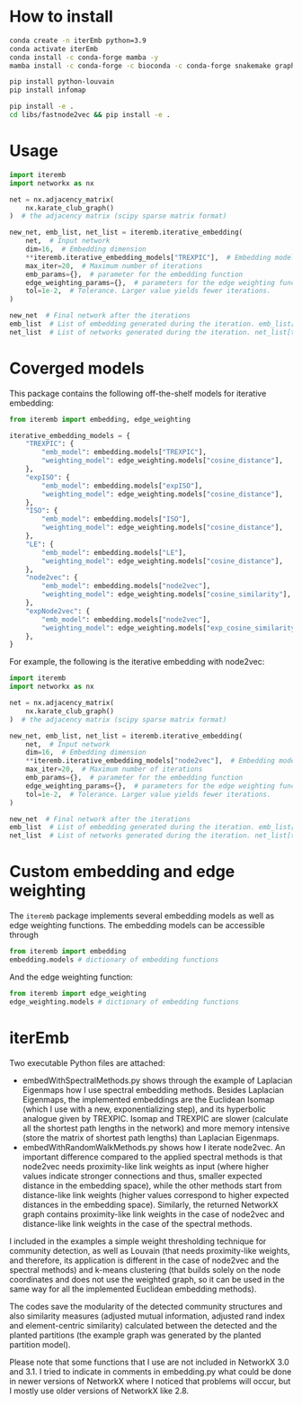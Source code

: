# How to install
```bash
conda create -n iterEmb python=3.9
conda activate iterEmb
conda install -c conda-forge mamba -y
mamba install -c conda-forge -c bioconda -c conda-forge snakemake graph-tool scikit-learn numpy==1.23.5 numba scipy pandas networkx seaborn matplotlib gensim ipykernel tqdm black -y

pip install python-louvain
pip install infomap

pip install -e .
cd libs/fastnode2vec && pip install -e .
```

# Usage

```python
import iteremb
import networkx as nx

net = nx.adjacency_matrix(
    nx.karate_club_graph()
)  # the adjacency matrix (scipy sparse matrix format)

new_net, emb_list, net_list = iteremb.iterative_embedding(
    net,  # Input network
    dim=16,  # Embedding dimension
    **iteremb.iterative_embedding_models["TREXPIC"],  # Embedding models
    max_iter=20,  # Maximum number of iterations
    emb_params={},  # parameter for the embedding function
    edge_weighting_params={},  # parameters for the edge weighting function
    tol=1e-2,  # Tolerance. Larger value yields fewer iterations.
)

new_net  # Final network after the iterations
emb_list  # List of embedding generated during the iteration. emb_list[t] is the one at the $t$th iteration
net_list  # List of networks generated during the iteration. net_list[t] is the one at the $t$th iteration
```

# Coverged models

This package contains the following off-the-shelf models for iterative embedding:

```python
from iteremb import embedding, edge_weighting

iterative_embedding_models = {
    "TREXPIC": {
        "emb_model": embedding.models["TREXPIC"],
        "weighting_model": edge_weighting.models["cosine_distance"],
    },
    "expISO": {
        "emb_model": embedding.models["expISO"],
        "weighting_model": edge_weighting.models["cosine_distance"],
    },
    "ISO": {
        "emb_model": embedding.models["ISO"],
        "weighting_model": edge_weighting.models["cosine_distance"],
    },
    "LE": {
        "emb_model": embedding.models["LE"],
        "weighting_model": edge_weighting.models["cosine_distance"],
    },
    "node2vec": {
        "emb_model": embedding.models["node2vec"],
        "weighting_model": edge_weighting.models["cosine_similarity"],
    },
    "expNode2vec": {
        "emb_model": embedding.models["node2vec"],
        "weighting_model": edge_weighting.models["exp_cosine_similarity"],
    },
}
```

For example, the following is the iterative embedding with node2vec:

```python
import iteremb
import networkx as nx

net = nx.adjacency_matrix(
    nx.karate_club_graph()
)  # the adjacency matrix (scipy sparse matrix format)

new_net, emb_list, net_list = iteremb.iterative_embedding(
    net,  # Input network
    dim=16,  # Embedding dimension
    **iteremb.iterative_embedding_models["node2vec"],  # Embedding models
    max_iter=20,  # Maximum number of iterations
    emb_params={},  # parameter for the embedding function
    edge_weighting_params={},  # parameters for the edge weighting function
    tol=1e-2,  # Tolerance. Larger value yields fewer iterations.
)

new_net  # Final network after the iterations
emb_list  # List of embedding generated during the iteration. emb_list[t] is the one at the $t$th iteration
net_list  # List of networks generated during the iteration. net_list[t] is the one at the $t$th iteration
```

# Custom embedding and edge weighting

The `iteremb` package implements several embedding models as well as edge weighting functions. The embedding models can be accessible through
```python
from iteremb import embedding
embedding.models # dictionary of embedding functions
```
And the edge weighting function:
```python
from iteremb import edge_weighting
edge_weighting.models # dictionary of embedding functions
```

# iterEmb

Two executable Python files are attached:
- embedWithSpectralMethods.py shows through the example of Laplacian Eigenmaps how I use spectral embedding methods. Besides Laplacian Eigenmaps, the implemented embeddings are the Euclidean Isomap (which I use with a new, exponentializing step), and its hyperbolic analogue given by TREXPIC. Isomap and TREXPIC are slower (calculate all the shortest path lengths in the network) and more memory intensive (store the matrix of shortest path lengths) than Laplacian Eigenmaps.
- embedWithRandomWalkMethods.py shows how I iterate node2vec. An important difference compared to the applied spectral methods is that node2vec needs proximity-like link weights as input (where higher values indicate stronger connections and thus, smaller expected distance in the embedding space), while the other methods start from distance-like link weights (higher values correspond to higher expected distances in the embedding space). Similarly, the returned NetworkX graph contains proximity-like link weights in the case of node2vec and distance-like link weights in the case of the spectral methods.

I included in the examples a simple weight thresholding technique for community detection, as well as Louvain (that needs proximity-like weights, and therefore, its application is different in the case of node2vec and the spectral methods) and k-means clustering (that builds solely on the node coordinates and does not use the weighted graph, so it can be used in the same way for all the implemented Euclidean embedding methods).

The codes save the modularity of the detected community structures and also similarity measures (adjusted mutual information, adjusted rand index and element-centric similarity) calculated between the detected and the planted partitions (the example graph was generated by the planted partition model).

Please note that some functions that I use are not included in NetworkX 3.0 and 3.1. I tried to indicate in comments in embedding.py what could be done in newer versions of NetworkX where I noticed that problems will occur, but I mostly use older versions of NetworkX like 2.8.
